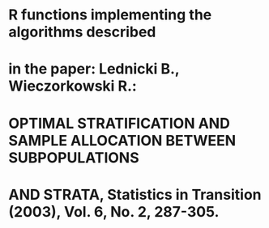 
# R functions implementing the algorithms described  
# in the paper: Lednicki B., Wieczorkowski R.:
# OPTIMAL STRATIFICATION AND SAMPLE ALLOCATION BETWEEN SUBPOPULATIONS
# AND STRATA, Statistics in Transition (2003), Vol. 6, No. 2, 287-305.
#
